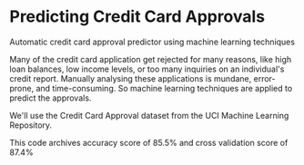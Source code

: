 # Predicting Credit Card Approvals
Automatic credit card approval predictor using machine learning techniques

Many of the credit card application get rejected for many reasons, like high loan balances, low income levels, or too many inquiries on an individual's credit report. Manually analysing these applications is mundane, error-prone, and time-consuming.
So machine learning techniques are applied to predict the approvals.

We'll use the Credit Card Approval dataset from the UCI Machine Learning Repository.

This code archives accuracy score of 85.5% and cross validation score of 87.4% 

